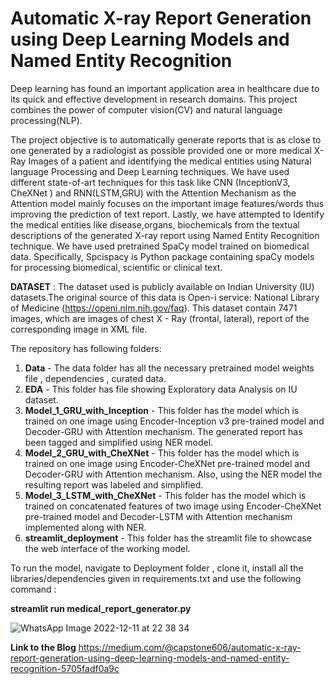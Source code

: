 # Automatic X-ray Report Generation using Deep Learning Models and Named Entity Recognition

Deep learning has found an important application area in healthcare due to its quick and effective development in research domains.
This project combines the power of computer vision(CV) and natural language processing(NLP). 

The project objective is to automatically generate reports that is as close to one generated by a radiologist as possible provided one or more medical X-Ray Images of a patient  and  identifying the medical entities using Natural language Processing and Deep Learning techniques. 
We have used different state-of-art techniques for this task like CNN (InceptionV3, CheXNet ) and RNN(LSTM,GRU)   with the Attention Mechanism as the Attention model mainly focuses on the important image features/words thus improving the prediction of text report. Lastly, we have attempted to Identify the medical entities like disease,organs, biochemicals from the textual descriptions of the generated X-ray report using Named Entity Recognition technique. We have used pretrained SpaCy model trained on biomedical data. Specifically, Spcispacy is Python package containing spaCy models for processing biomedical, scientific or clinical text. 


**DATASET** : The dataset used is publicly available on Indian University (IU) datasets.The original source of this data is Open-i service: National Library of Medicine (https://openi.nlm.nih.gov/faq). This dataset contain 7471 images, which are images of chest X - Ray (frontal, lateral), report of the corresponding image in XML file.

The repository has following folders:
1) **Data** - The data folder has all the necessary pretrained model weights file , dependencies , curated data.
2) **EDA** - This folder has file showing Exploratory data Analysis on IU dataset. 
3) **Model_1_GRU_with_Inception** - This folder has the model which is trained on one image using Encoder-Inception v3 pre-trained model and Decoder-GRU with Attention   mechanism. The generated report has been tagged and simplified using NER model.
4) **Model_2_GRU_with_CheXNet** - This folder has the model which is trained on one image using Encoder-CheXNet pre-trained model and Decoder-GRU with Attention mechanism. Also, using the NER model the resulting report was labeled and simplified.
5) **Model_3_LSTM_with_CheXNet** -  This folder has the model which is trained on concatenated features of two image using Encoder-CheXNet pre-trained model and Decoder-LSTM with Attention mechanism implemented along with NER.
7) **streamlit_deployment** - This folder has the streamlit file to showcase the web interface of the working model.

To run the model, navigate to Deployment folder , clone it, install all the libraries/dependencies given in requirements.txt and use the following command : 

**streamlit run medical_report_generator.py**

![WhatsApp Image 2022-12-11 at 22 38 34](https://user-images.githubusercontent.com/63223619/206956707-45e1f166-d588-424c-97a3-de25aa056b65.jpg)


**Link to the Blog**
https://medium.com/@capstone606/automatic-x-ray-report-generation-using-deep-learning-models-and-named-entity-recognition-5705fadf0a9c










